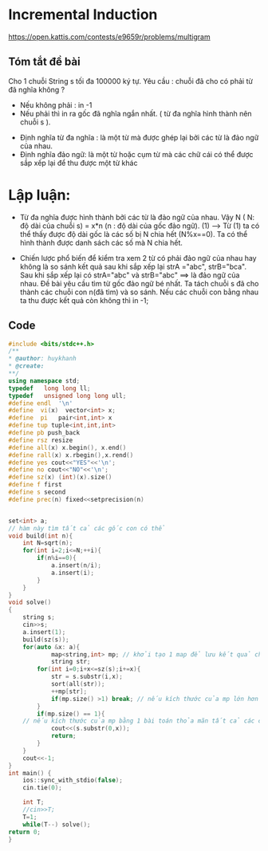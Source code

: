 # Incremental Induction
https://open.kattis.com/contests/e9659r/problems/multigram
## Tóm tắt đề bài
Cho 1 chuỗi String s tối đa 100000 ký tự. Yêu cầu : chuỗi đã cho có phải từ đã nghĩa không ?
- Nếu không phải : in -1
- Nếu phải thì in ra gốc đã nghĩa ngắn nhất. ( từ đa nghĩa hình thành nên chuỗi s ). 
* Định nghĩa từ đa nghĩa : là một từ mà được ghép lại bởi các từ là đảo ngữ của nhau. 
* Định nghĩa đảo ngữ: là một từ hoặc cụm từ mà các chữ cái có thể được sắp xếp lại để thu được một từ khác

# Lập luận: 
- Từ đa nghĩa được hình thành bởi các từ là đảo ngữ của nhau.
  Vậy N ( N: độ dài của chuỗi s)  = x*n (n : độ dài của gốc đảo ngữ). (1) 
--> Từ (1) ta có thể thấy được độ dài gốc là các số bị N chia hết (N%x==0). Ta có thể hình thành được
danh sách các số mà N chia hết. 

* Chiến lược phổ biến để kiểm tra xem 2 từ có phải đảo ngữ của nhau hay không là so sánh kết quả sau khi 
sắp xếp lại  strA ="abc", strB="bca". Sau khi sắp xếp lại có strA="abc" và strB="abc" ==> là đảo ngữ của nhau.
Đề bài yêu cầu tìm từ gốc đảo ngữ bé nhất. 
Ta tách chuỗi s đã cho thành các chuỗi con n(đã tìm) và so sánh.
 Nếu các chuỗi con bằng nhau ta thu được kết quả còn không thì in -1; 

## Code
```cpp
#include <bits/stdc++.h>
/**
* @author: huykhanh
* @create:
**/
using namespace std;
typedef   long long ll;
typedef   unsigned long long ull;
#define endl  '\n'
#define  vi(x)  vector<int> x;
#define  pi   pair<int,int> x
#define tup tuple<int,int,int>
#define pb push_back
#define rsz resize
#define all(x) x.begin(), x.end()
#define rall(x) x.rbegin(),x.rend()
#define yes cout<<"YES"<<'\n';
#define no cout<<"NO"<<'\n';
#define sz(x) (int)(x).size()
#define f first
#define s second
#define prec(n) fixed<<setprecision(n)


set<int> a;
// hàm này tìm tất cả các gốc con có thể
void build(int n){
    int N=sqrt(n);
    for(int i=2;i<=N;++i){
        if(n%i==0){
            a.insert(n/i);
            a.insert(i);
        }
    }
}
void solve()
{
    string s;
    cin>>s;
    a.insert(1);
    build(sz(s));
    for(auto &x: a){
            map<string,int> mp; // khởi tạo 1 map để lưu kết quả chuỗi con sau khi sắp xếp 
            string str; 
        for(int i=0;i+x<=sz(s);i+=x){
            str = s.substr(i,x);
            sort(all(str));
            ++mp[str];
            if(mp.size() >1) break; // nếu kích thước của mp lớn hơn 1 thì có các từ không phải là đỏa ngữ của nhau
        }
        if(mp.size() == 1){ 
	// nếu kích thước của mp bằng 1 bài toán thỏa mãn tất cả các chuỗi con có độ dài n trong s là đảo ngữ của nhau
            cout<<(s.substr(0,x));
            return;
        }
    }
    cout<<-1;
}
int main() {
    ios::sync_with_stdio(false);
    cin.tie(0);

    int T;
    //cin>>T;
    T=1;
    while(T--) solve();
return 0;
}
```

